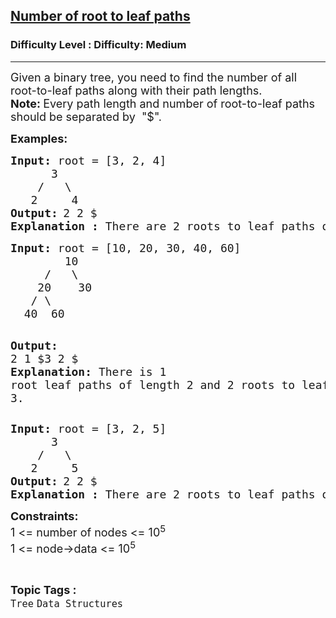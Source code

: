 <h2><a href="https://www.geeksforgeeks.org/problems/number-of-root-to-leaf-paths/1?page=2&category=Tree&difficulty=Easy,Medium&status=unsolved,attempted&sortBy=accuracy">Number of root to leaf paths</a></h2><h3>Difficulty Level : Difficulty: Medium</h3><hr><div class="problems_problem_content__Xm_eO"><p><span style="font-size: 18px;">Given a binary tree, you need to find the number of all root-to-leaf paths along with their path lengths.<br><strong>Note:&nbsp;</strong></span><span style="font-size: 18px;">Every path length and number of root-to-leaf paths should be separated by&nbsp; "$".</span></p>
<p><span style="font-size: 18px;"><strong>Examples:</strong></span></p>
<pre><span style="font-size: 18px;"><strong>Input: </strong>root = [3, 2, 4]
      3
    /   \
   2     4</span>
<strong><span style="font-size: 18px;">Output:</span> </strong><span style="font-size: 18px;">2 2 $</span>
<span style="font-size: 18px;"><strong>Explanation : </strong>There are 2 roots to leaf paths of length 2(3 -&gt; 2 and 3 -&gt; 4)</span></pre>
<pre><strong><span style="font-size: 18px;">Input: </span></strong><span style="font-size: 18px;">root = [10, 20, 30, 40, 60]
        10
     /   \
    20    30
   / \    
  40  60</span>

<strong><span style="font-size: 18px;">Output:</span> </strong><span style="font-size: 18px;">2 1 $3 2 $</span>
<span style="font-size: 18px;"><strong>Explanation: </strong>There is 1 root leaf paths of length 2 and 2 roots to leaf paths of length 3.</span></pre>
<pre><span style="font-size: 18px;"><strong>Input: </strong>root = [3, 2, 5]
      3
    /   \
   2     5</span>
<strong><span style="font-size: 18px;">Output:</span> </strong><span style="font-size: 18px;">2 2 $</span>
<span style="font-size: 18px;"><strong>Explanation : </strong>There are 2 roots to leaf paths of length 2(3 -&gt; 2 and 3 -&gt; 4)</span></pre>
<p><span style="font-size: 18px;"><strong>Constraints:</strong><br>1 &lt;= number of nodes &lt;= 10<sup>5</sup><br>1 &lt;= node-&gt;data &lt;= 10<sup>5</sup></span></p></div><br><p><span style=font-size:18px><strong>Topic Tags : </strong><br><code>Tree</code>&nbsp;<code>Data Structures</code>&nbsp;
